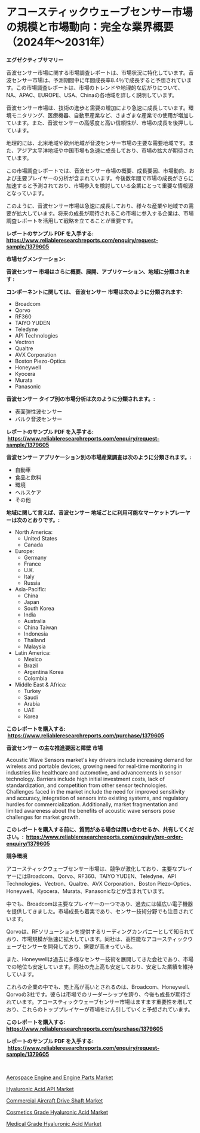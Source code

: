 <p><h1>アコースティックウェーブセンサー市場の規模と市場動向：完全な業界概要（2024年〜2031年）</h1></p><p><strong>エグゼクティブサマリー</strong></p>
<p><p>音波センサー市場に関する市場調査レポートは、市場状況に特化しています。音波センサー市場は、予測期間中に年間成長率8.4％で成長すると予想されています。この市場調査レポートは、市場のトレンドや地理的な広がりについて、NA、APAC、EUROPE、USA、Chinaの各地域を詳しく説明しています。</p><p>音波センサー市場は、技術の進歩と需要の増加により急速に成長しています。環境モニタリング、医療機器、自動車産業など、さまざまな産業での使用が増加しています。また、音波センサーの高感度と高い信頼性が、市場の成長を後押ししています。</p><p>地理的には、北米地域や欧州地域が音波センサー市場の主要な需要地域です。また、アジア太平洋地域や中国市場も急速に成長しており、市場の拡大が期待されています。</p><p>この市場調査レポートでは、音波センサー市場の概要、成長要因、市場動向、および主要プレイヤーの分析が含まれています。今後数年間で市場の成長がさらに加速すると予測されており、市場参入を検討している企業にとって重要な情報源となっています。</p><p>このように、音波センサー市場は急速に成長しており、様々な産業や地域での需要が拡大しています。将来の成長が期待されるこの市場に参入する企業は、市場調査レポートを活用して戦略を立てることが重要です。</p></p>
<p><strong>レポートのサンプル PDF を入手する: <a href="https://www.reliableresearchreports.com/enquiry/request-sample/1379605">https://www.reliableresearchreports.com/enquiry/request-sample/1379605</a></strong></p>
<p><strong>市場セグメンテーション:</strong></p>
<p><strong> 音波センサー 市場はさらに概要、展開、アプリケーション、地域に分類されます :</strong></p>
<p><strong>コンポーネントに関しては、 音波センサー 市場は次のように分類されます: &nbsp;</strong></p>
<p><ul><li>Broadcom</li><li>Qorvo</li><li>RF360</li><li>TAIYO YUDEN</li><li>Teledyne</li><li>API Technologies</li><li>Vectron</li><li>Qualtre</li><li>AVX Corporation</li><li>Boston Piezo-Optics</li><li>Honeywell</li><li>Kyocera</li><li>Murata</li><li>Panasonic</li></ul></p>
<p><strong> 音波センサー タイプ別の市場分析は次のように分類されます。:</strong></p>
<p><ul><li>表面弾性波センサー</li><li>バルク音波センサー</li></ul></p>
<p><strong>レポートのサンプル PDF を入手する: &nbsp;<a href="https://www.reliableresearchreports.com/enquiry/request-sample/1379605">https://www.reliableresearchreports.com/enquiry/request-sample/1379605</a></strong></p>
<p><strong> 音波センサー アプリケーション別の市場産業調査は次のように分類されます。:</strong></p>
<p><ul><li>自動車</li><li>食品と飲料</li><li>環境</li><li>ヘルスケア</li><li>その他</li></ul></p>
<p><strong>地域に関して言えば、音波センサー 地域ごとに利用可能なマーケットプレーヤーは次のとおりです。:</strong></p>
<p><ul>
    <li>
        North America:
        <ul>
            <li>United States</li>
            <li>Canada</li>
        </ul>
    </li>
    <li>
        Europe:
        <ul>
            <li>Germany</li>
            <li>France</li>
            <li>U.K.</li>
            <li>Italy</li>
            <li>Russia</li>
        </ul>
    </li>
    <li>
        Asia-Pacific:
        <ul>
            <li>China</li>
            <li>Japan</li>
            <li>South Korea</li>
            <li>India</li>
            <li>Australia</li>
            <li>China Taiwan</li>
            <li>Indonesia</li>
            <li>Thailand</li>
            <li>Malaysia</li>
        </ul>
    </li>
    <li>
        Latin America:
        <ul>
            <li>Mexico</li>
            <li>Brazil</li>
            <li>Argentina Korea</li>
            <li>Colombia</li>
        </ul>
    </li>
    <li>
        Middle East & Africa:
        <ul>
            <li>Turkey</li>
            <li>Saudi</li>
            <li>Arabia</li>
            <li>UAE</li>
            <li>Korea</li>
        </ul>
    </li>
    </ul></p>
<p><strong>このレポートを購入する: &nbsp;<a href="https://www.reliableresearchreports.com/purchase/1379605">https://www.reliableresearchreports.com/purchase/1379605</a></strong></p>
<p><strong>音波センサー の主な推進要因と障壁 市場</strong></p>
<p><p>Acoustic Wave Sensors market's key drivers include increasing demand for wireless and portable devices, growing need for real-time monitoring in industries like healthcare and automotive, and advancements in sensor technology. Barriers include high initial investment costs, lack of standardization, and competition from other sensor technologies. Challenges faced in the market include the need for improved sensitivity and accuracy, integration of sensors into existing systems, and regulatory hurdles for commercialization. Additionally, market fragmentation and limited awareness about the benefits of acoustic wave sensors pose challenges for market growth.</p></p>
<p><strong>このレポートを購入する前に、質問がある場合は問い合わせるか、共有してください。:&nbsp; <a href="https://www.reliableresearchreports.com/enquiry/pre-order-enquiry/1379605">https://www.reliableresearchreports.com/enquiry/pre-order-enquiry/1379605</a></strong></p>
<p><strong>競争環境</strong></p>
<p><p>アコースティックウェーブセンサー市場は、競争が激化しており、主要なプレイヤーにはBroadcom、Qorvo、RF360、TAIYO YUDEN、Teledyne、API Technologies、Vectron、Qualtre、AVX Corporation、Boston Piezo-Optics、Honeywell、Kyocera、Murata、Panasonicなどが含まれています。</p><p>中でも、Broadcomは主要なプレイヤーの一つであり、過去には幅広い電子機器を提供してきました。市場成長も着実であり、センサー技術分野でも注目されています。</p><p>Qorvoは、RFソリューションを提供するリーディングカンパニーとして知られており、市場規模が急速に拡大しています。同社は、高性能なアコースティックウェーブセンサーを開発しており、需要が高まっている。</p><p>また、Honeywellは過去に多様なセンサー技術を展開してきた会社であり、市場での地位も安定しています。同社の売上高も安定しており、安定した業績を維持しています。</p><p>これらの企業の中でも、売上高が高いとされるのは、Broadcom、Honeywell、Qorvoの3社です。彼らは市場でのリーダーシップを誇り、今後も成長が期待されています。アコースティックウェーブセンサー市場はますます重要性を増しており、これらのトッププレイヤーが市場をけん引していくと予想されています。</p></p>
<p><strong>このレポートを購入する: &nbsp; <a href="https://www.reliableresearchreports.com/purchase/1379605">https://www.reliableresearchreports.com/purchase/1379605</a></strong></p>
<p><strong>レポートのサンプル PDF を入手する: &nbsp;<a href="https://www.reliableresearchreports.com/enquiry/request-sample/1379605">https://www.reliableresearchreports.com/enquiry/request-sample/1379605</a></strong><strong></strong></p>
<p>&nbsp;</p>
<p><p><a href="https://view.publitas.com/reportprime-1/aerospace-engine-and-engine-parts-market-size-global-industry-overview-market-segmentation-and-forecast-2024-to-2031/">Aerospace Engine and Engine Parts Market</a></p><p><a href="https://pretty-mail-caf.notion.site/Hyaluronic-Acid-API-Market-Size-Evaluating-its-Market-Trends-Growth-and-Projections-2024-2031-61e61ff8df9d4ad5883514adb2aeac79">Hyaluronic Acid API Market</a></p><p><a href="https://view.publitas.com/reportprime-1/commercial-aircraft-drive-shaft-market-with-the-goal-of-estimating-the-market-size-and-future-growth-potential-of-various-market-segments-based-on-component-applications-end-user-and-region/">Commercial Aircraft Drive Shaft Market</a></p><p><a href="https://full-wildebeest-80b.notion.site/Cosmetics-Grade-Hyaluronic-Acid-Market-Dynamics-2024-2031-Also-about-Its-Market-Trends-Projections-f77700b4ac404488bf38f0fc8296c239">Cosmetics Grade Hyaluronic Acid Market</a></p><p><a href="https://flame-sidecar-702.notion.site/Medical-Grade-Hyaluronic-Acid-Market-Research-Report-Forecasted-for-Period-from-2024-2031-by-Mark-16299253fee742cfb73215b62830a29f">Medical Grade Hyaluronic Acid Market</a></p></p>